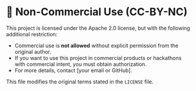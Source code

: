# 🚨 Non-Commercial Use (CC-BY-NC)

This project is licensed under the Apache 2.0 license, but with the following additional restriction:

- Commercial use is **not allowed** without explicit permission from the original author.
- If you want to use this project in commercial products or hackathons with commercial intent, you must obtain authorization.
- For more details, contact [your email or GitHub].

This file modifies the original terms stated in the `LICENSE` file.
